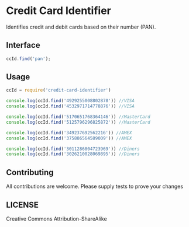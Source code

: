 Credit Card Identifier
=============

Identifies credit and debit cards based on their number (PAN).

Interface
-----
```js
ccId.find('pan');
```

Usage
-----
```js
ccId = require('credit-card-identifier')

console.log(ccId.find('4929255008802878')) //VISA
console.log(ccId.find('4532971714778876')) //VISA

console.log(ccId.find('5170651768364146')) //MasterCard
console.log(ccId.find('5125796296825872')) //MasterCard

console.log(ccId.find('349237692562216')) //AMEX
console.log(ccId.find('375886564589009')) //AMEX

console.log(ccId.find('3011286804723969')) //Diners
console.log(ccId.find('3026210028069895')) //Diners
```
Contributing
------------
All contributions are welcome. 
Please supply tests to prove your changes

LICENSE
-------
Creative Commons Attribution-ShareAlike